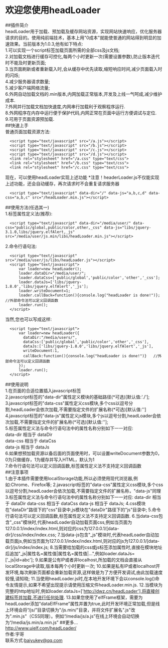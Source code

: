 欢迎您使用headLoader
===
##插件简介<br>
    headLoader用于加载、预加载及缓存网站资源，实现网站快速响应，优化服务器请求的目的。使用纯前端技术，基本上用"0成本"就能使普通的网站得到明显的加速效果。当前版本为1.0.3,他有如下特点:<br>
    1.可以实现一个script标签加载页面所需的全部css及js文档;<br>
    2.对加载文档进行缓存可控化,每两个小时更新一次(需要设置参数),防止版本迭代时不能及时更新页面;<br>
    3.当页面刷新或者重新载入时,会从缓存中优先读取,缩短响应时间,减少页面载入时的闪烁;<br>
    4.减少服务器请求数量;<br>
    5.减少客户端网络流量;<br>
    6.外网自动加载文档的.min版本,内网加载正常版本,开发及上线一气呵成,减少维护成本.<br>
    7.外网并行加载文档加快速度,内网串行加载利于观察程序运行.<br>
    8.外网程序在内存中运行便于保护代码,内网正常在页面中运行方便调试与定位.<br>
    9.可用于页面资源预加载.<br>
##快速上手<br>
    普通页面加载资源方法:<br>
    
      <script type="text/javascript" src="/a.js"></script>
      <script type="text/javascript" src="/b.js"></script>
      <script type="text/javascript" src="/c.js"></script>
      <script type="text/javascript" src="/d.js"></script>
      <link rel="stylesheet" href="/a.css" type="text/css">
      <link rel="stylesheet" href="/b.css" type="text/css">
      <link rel="stylesheet" href="/c.css" type="text/css">
    
   现在，可以使用headLoader实现上述功能  *注意！headerLoader.js不仅能实现上述功能，还会自动缓存，再次请求时不会重复请求服务器<br>
   
      <script type="text/javascript" data-dir="/" data-js="a,b,c,d" data-css="a,b,c" src="/headLoader.min.js"></script>
      
##使用方法(任选其一)<br>
   1.标签属性定义法(推荐):<br>
    
      <script type="text/javascript" data-dir="/media/user/" data-css="public/global,public/color,other,_css" data-js="libs/jquery-3.1.0,libs/jquery.elfAlert,_js" src="/media/user/js.min/libs/headLoader.min.js"></script>
        
   2.命令行语句法:
    
      <script type="text/javascript" src="/media/user/js/libs/headLoader.js"></script>
      <script type="text/javascript">
          var loader=new headLoader();
          loader.dataDir="/media/user/";
          loader.dataCss=['public/global','public/color','other','_css'];
          loader.dataJs=['libs/jquery-1.8.0','libs/jquery.elfAlert','_js'];
          loader.writeDocument=1;
          loader.callBack=function(){console.log("headLoader is done!")};   //外部命令法可以定义回调函数
          loader.run();
      </script>
      
   当然,您也可以写成这样:
   
      <script type="text/javascript">
          var loader=new headLoader({
            dataDir:"/media/users/",
            dataCss:['public/global','public/color','other','_css'],
            dataJs:['libs/jquery-1.8.0','libs/jquery.elfAlert','_js'],
            writeDocument:1,
            callBack:function(){console.log("headLoader is done!")}   //外部命令法可以定义回调函数
          });
          loader.run();
      </script>
      
##使用说明<br>
    1.在页面的合适位置插入javascript标签<br>
    2.javascript标签的"data-dir"属性定义模块的基础路径(*可选)[默认值:'./'];<br>
    3.javascript标签的"data-css"属性定义css模块,多个css以逗号分割,headLoader会依次加载,不需要指定文件的扩展名称(*可选)[默认值:'']<br>
    4.javascript标签的"data-js"属性定义js模块,多个js以逗号分割,headLoader会依次加载,不需要指定文件的扩展名称(*可选)[默认值:''];<br>
    5.标签属性定义法与命令行语句法中的属性名称分别如下一一对应:<br>
        data-dir  相当于 dataDir<br>
        data-css 相当于 dataCss<br>
        data-js    相当于 dataJs<br>
    6.如果想预加载资源以备后面的页面使用时，可以设置writeDocument参数为0，0为只做缓存，1为缓存并写入HTML，默认为1<br>
    7.命令行语句法可以定义回调函数,标签属性定义法不支持定义回调函数<br>
##注意事项<br>
    1.由于本插件需要使用localStorage功能,所以必须使用现代浏览器,例如:Chrome、Firefox等;
    2.javascript标签的"data-css"属性定义css模块,多个css以逗号分割,headLoader会依次加载,不需要指定文件的扩展名称，"data-js"同理
    3.标签属性定义法与命令行语句法中的属性名称分别如下一一对应: data-dir 相当于 dataDir data-css 相当于 dataCss data-js 相当于 dataJs;
    4.css模块在"dataDir"路径下的"css"目录中,js模块在"dataDir"路径下的"js"目录中;
    5.命令行语句法可以定义回调函数,标签属性定义法不支持定义回调函数.
    6.当data-css包含"_css"模块时,代表headLoader自动加载页面css,例如当页面为127.0.0.1/index/index.html,则对应的css为127.0.0.1/[data-dir]/css/index/index.css;
    7.当data-js包含"_js"模块时,代表headLoader自动加载页面js,例如当页面为127.0.0.1/index/index.html,则对应的js为127.0.0.1/[data-dir]/js/index/index.js;
    8.当需要给加载的css或js标签添加属性时,直接在模块地址后追加"_js|属性名=属性值|属性名=属性值|...",例如loader.dataJs=['_js|id=abc'];
    9.如果是公有IP或者非localhost,所加载的文档会直接从localStorage中读取,版本每两个小时更新一次;
    10.如果是私有IP或者localhost开发环境,每次刷新页面都会重新加载资源,这样做是为了方便开发调试,由此加载速度较慢,请知晓;
    11.当使用headLoader.js时,在本地开发环境下会以console.log()命令友情提示,如果不希望出现提示请使用压缩文件headLoader.min.js.
    12.当模块为完整的http地址时,例如loader.dataJs=['http://dwz.cn/headLoader'],将直接创建标签并加载,不进行任何处理.
    13.如果您使用了elfFrame框架，需要为headLoader添加“dataElfFrame”属性并置为true,此时开发环境正常加载,但是线上环境会将“/js/”目录切换为"/js.min/"目录，并将文件扩展名".js"改为".min.js"（CSS同理）。例如“/media/js/a.js”在线上环境会自动切换为“/media/js.min/a.min.js”
##更多...<br>
      http://www.uielf.com/headLoader/<br>
      作者:宇哥<br>
      联系方式:baiyukey@qq.com<br>
